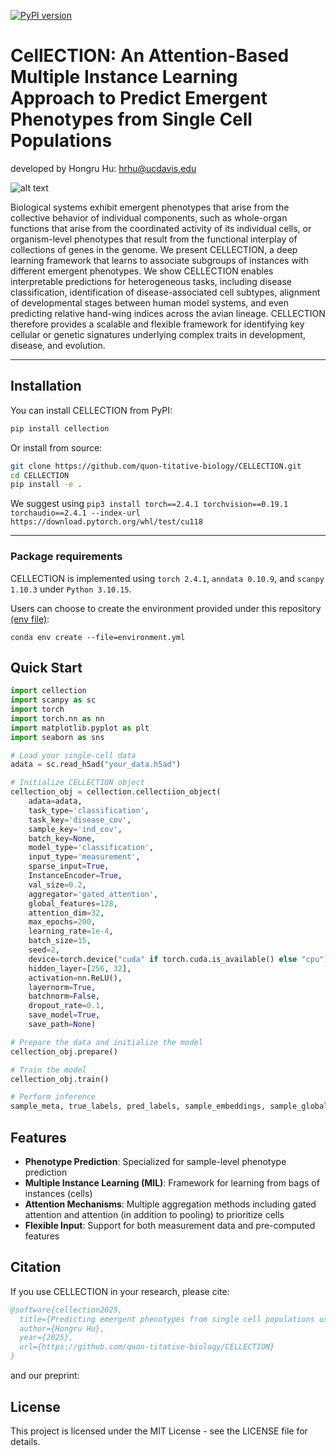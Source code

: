 [![PyPI version](https://img.shields.io/pypi/v/cellection.svg)](https://pypi.org/project/cellection/)

# CellECTION: An Attention-Based Multiple Instance Learning Approach to Predict Emergent Phenotypes from Single Cell Populations

developed by Hongru Hu: hrhu@ucdavis.edu

![alt text](https://github.com/quon-titative-biology/CELLECTION/blob/main/img/cellection.png)

Biological systems exhibit emergent phenotypes that arise from the collective behavior of individual components, such as whole-organ functions that arise from the coordinated activity of its individual cells, or organism-level phenotypes that result from the functional interplay of collections of genes in the genome. We present CELLECTION, a deep learning framework that learns to associate subgroups of instances with different emergent phenotypes. We show CELLECTION enables interpretable predictions for heterogeneous tasks, including disease classification, identification of disease-associated cell subtypes, alignment of developmental stages between human model systems, and even predicting relative hand-wing indices across the avian lineage. CELLECTION therefore provides a scalable and flexible framework for identifying key cellular or genetic signatures underlying complex traits in development, disease, and evolution.

---
## Installation

You can install CELLECTION from PyPI:

```bash
pip install cellection
```

Or install from source:

```bash
git clone https://github.com/quon-titative-biology/CELLECTION.git
cd CELLECTION
pip install -e .
```

We suggest using 
`pip3 install torch==2.4.1 torchvision==0.19.1 torchaudio==2.4.1 --index-url https://download.pytorch.org/whl/test/cu118`

---
### Package requirements
CELLECTION is implemented using `torch 2.4.1`, `anndata 0.10.9`, and `scanpy 1.10.3`  under `Python 3.10.15`. 

Users can choose to create the environment provided under this repository [(env file)](https://github.com/quon-titative-biology/CELLECTION/blob/main/environment.yml):
```command line
conda env create --file=environment.yml
```



## Quick Start

```python
import cellection
import scanpy as sc
import torch
import torch.nn as nn
import matplotlib.pyplot as plt
import seaborn as sns

# Load your single-cell data
adata = sc.read_h5ad("your_data.h5ad")

# Initialize CELLECTION object
cellection_obj = cellection.cellectiion_object(
    adata=adata,
    task_type='classification', 
    task_key='disease_cov', 
    sample_key='ind_cov', 
    batch_key=None, 
    model_type='classification', 
    input_type='measurement', 
    sparse_input=True, 
    InstanceEncoder=True, 
    val_size=0.2, 
    aggregator='gated_attention', 
    global_features=128, 
    attention_dim=32, 
    max_epochs=200, 
    learning_rate=1e-4, 
    batch_size=15, 
    seed=2, 
    device=torch.device("cuda" if torch.cuda.is_available() else "cpu"), 
    hidden_layer=[256, 32], 
    activation=nn.ReLU(), 
    layernorm=True, 
    batchnorm=False, 
    dropout_rate=0.1, 
    save_model=True, 
    save_path=None)

# Prepare the data and initialize the model
cellection_obj.prepare()

# Train the model
cellection_obj.train()

# Perform inference
sample_meta, true_labels, pred_labels, sample_embeddings, sample_global_features, attention_scores = cellection_obj.inference()
```


## Features
- **Phenotype Prediction**: Specialized for sample-level phenotype prediction
- **Multiple Instance Learning (MIL)**: Framework for learning from bags of instances (cells)
- **Attention Mechanisms**: Multiple aggregation methods including gated attention and attention (in addition to pooling) to prioritize cells 
- **Flexible Input**: Support for both measurement data and pre-computed features


## Citation
If you use CELLECTION in your research, please cite:

```bibtex
@software{cellection2025,
  title={Predicting emergent phenotypes from single cell populations using CELLECTION},
  author={Hongru Hu},
  year={2025},
  url={https://github.com/quon-titative-biology/CELLECTION}
}
```
and our preprint:

## License

This project is licensed under the MIT License - see the LICENSE file for details.
